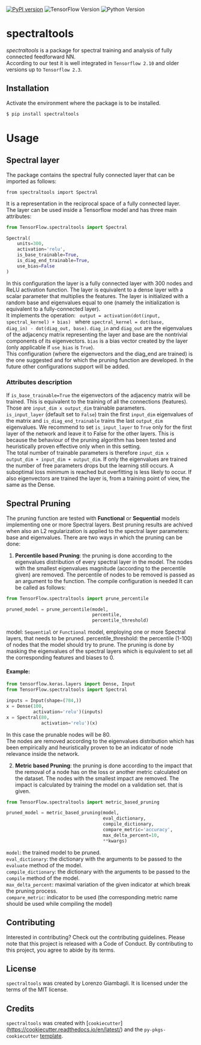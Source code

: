 [![PyPI version](https://badge.fury.io/py/spectraltools.svg)](https://badge.fury.io/py/spectraltools)
![TensorFlow Version](https://img.shields.io/badge/TensorFlow-2.10-orange)
![Python Version](https://img.shields.io/badge/Python-3.10-blue)

# spectraltools
*spectraltools* is a package for spectral training and analysis of fully connected feedforward NN.<br>
According to our test it is well integrated in `Tensorflow 2.10` and older versions up to `Tensorflow 2.3`.

## Installation
Activate the environment where the package is to be installed.<br>
```bash
$ pip install spectraltools
```
# Usage
## Spectral layer
The package contains the spectral fully connected layer that can be imported as follows:
~~~
from spectraltools import Spectral
~~~
It is a representation in the reciprocal space of a fully connected layer.<br>
The layer can be used inside a Tensorflow model and has three main attributes:

~~~python
from TensorFlow.spectraltools import Spectral

Spectral(
    units=300,
    activation='relu',
    is_base_trainable=True,
    is_diag_end_trainable=True,
    use_bias=False
)
~~~
In this configuration the layer is a fully connected layer with 300 nodes and ReLU activation function. The layer is equivalent to a dense 
layer with a scalar parameter that multiplies the features. The layer is initialized with a random base and eigenvalues
equal to one (namely the initialization is equivalent to a fully-connected layer).<br>
It implements the operation: <code> output = activation(dot(input, spectral_kernel) + bias) </code> where 
<code>spectral_kernel = dot(base, diag_in) - dot(diag_out, base)</code>.
<code>diag_in</code> and <code>diag_out</code> are the eigenvalues of the adjacency matrix representing the layer and
base are the nontrivial components of its eigenvectors. `bias` is a bias vector created by the layer 
(only applicable if `use_bias` is `True`).<br>
This configuration (where the eigenvectors and the diag_end are trained) is the one suggested and for which the 
pruning function are developed. In the future other configurations support will be added.<br>

### Attributes description
If `is_base_trainable=True` the eigenvectors of the adjacency matrix will be trained. This is equivalent to the
training of all the connections (features). Those are `input_dim x output_dim`
trainable parameters.<br>
`is_input_layer` (default set to `False`) train the first `input_dim` eigenvalues of the matrix and `is_diag_end_trainable` trains the last 
`output_dim` eigenvalues. We recommend to set `is_input_layer` to `True` only for the first layer of the network and 
leave it to False for the other layers. This is because the behaviour of the pruning algorithm has been tested and heuristically proven effective 
only when in this setting.<br>
The total number of trainable parameters is therefore `input_dim x output_dim + input_dim + output_dim`.
If only the eigenvalues are trained the number of free parameters drops but the learning still occurs. A 
suboptimal loss minimum is reached but overfitting is less likely to occur. If also eigenvectors are trained the layer
is, from a training point of view, the same as the Dense.<br>


## Spectral Pruning
The pruning function are tested with **Functional** or **Sequential** models implementing one or more Spectral layers.
Best pruning results are achived when also an L2 regularization is applied to the spectral layer parameters: base and eigenvalues.
There are two ways in which the pruning can be done:
1. **Percentile based Pruning**: the pruning is done according to the eigenvalues distribution of every spectral layer in
the model. The nodes with the smallest eigenvalues magnitude (according to the percentile given) are removed. The percentile of nodes to be removed is passed as
an argument to the function. The compile configuration is needed
It can be called as follows:

```python
from TensorFlow.spectraltools import prune_percentile

pruned_model = prune_percentile(model,
                                percentile,
                                percentile_threshold)
```
model: `Sequential` or `Functional` model, employing one or more Spectral layers, that needs to be pruned.
percentile_threshold: the percentile (1-100) of nodes that the model should try to prune. The pruning is done by masking 
the eigenvalues of the spectral layers which is equivalent to set all the corresponding features and biases to 0. <br>
#### Example:

```python
from tensorflow.keras.layers import Dense, Input
from TensorFlow.spectraltools import Spectral

inputs = Input(shape=(784,))
x = Dense(100,
          activation='relu')(inputs)
x = Spectral(80,
             activation='relu')(x)
```

In this case the prunable nodes will be 80.<br>
The nodes are removed according to the eigenvalues
distribution which has been empirically and heuristically proven to be an indicator of node relevance inside the network.

2. **Metric based Pruning**: the pruning is done according to the impact that the removal of a node has on the loss or another 
metric calculated on the dataset. The nodes with the smallest impact are removed. The impact is calculated by training the model on a validation set.
that is given.

```python
from TensorFlow.spectraltools import metric_based_pruning

pruned_model = metric_based_pruning(model,
                                    eval_dictionary,
                                    compile_dictionary,
                                    compare_metric='accuracy',
                                    max_delta_percent=10,
                                    **kwargs)
```
`model`: the trained model to be pruned.<br>
`eval_dictionary`: the dictionary with the arguments to be passed to the `evaluate` method of the model.<br>
`compile_dictionary`: the dictionary with the arguments to be passed to the `compile` method of the model.<br>
`max_delta_percent`: maximal variation of the given indicator at which break the pruning process.<br>
`compare_metric`: indicator to be used (the corresponding metric name should be used while compiling the model) <br>

## Contributing

Interested in contributing? Check out the contributing guidelines. Please note that this project is released with a Code of Conduct. 
By contributing to this project, you agree to abide by its terms.

## License

`spectraltools` was created by Lorenzo Giambagli. It is licensed under the terms of the MIT license.

## Credits

`spectraltools` was created with [`cookiecutter`] (https://cookiecutter.readthedocs.io/en/latest/) and the `py-pkgs-cookiecutter` [template](https://github.com/py-pkgs/py-pkgs-cookiecutter).
